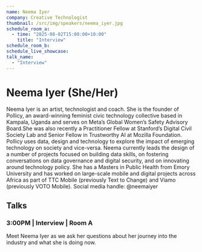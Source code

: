 ```yaml
---
name: Neema Iyer
company: Creative Technologist
thumbnail: /src/img/speakers/neema_iyer.jpg
schedule_room_a:
  - time: "2025-08-02T15:00:00+10:00"
    title: "Interview"
schedule_room_b:
schedule_live_showcase:
talk_name:
  - "Interview"
---
```


# Neema Iyer (She/Her)

Neema Iyer is an artist, technologist and coach. She is the founder of Pollicy, an award-winning feminist civic technology collective based in Kampala, Uganda and serves on Meta’s Global Women’s Safety Advisory Board.She was also recently a Practitioner Fellow at Stanford’s Digital Civil Society Lab and Senior Fellow in Trustworthy AI at Mozilla Foundation. Pollicy uses data, design and technology to explore the impact of emerging technology on society and vice-versa. Neema currently leads the design of a number of projects focused on building data skills, on fostering conversations on data governance and digital security, and on innovating around technology policy. She has a Masters in Public Health from Emory University and has worked on large-scale mobile and digital projects across Africa as part of TTC Mobile (previously Text to Change) and Viamo (previously VOTO Mobile). Social media handle: @neemaiyer

## Talks

### 3:00PM | Interview | Room A

Meet Neema Iyer as we ask her questions about her journey into the industry and what she is doing now.
